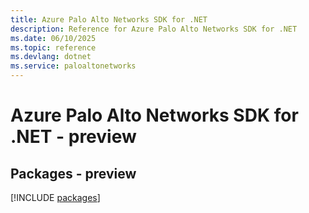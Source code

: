 ```yaml
---
title: Azure Palo Alto Networks SDK for .NET
description: Reference for Azure Palo Alto Networks SDK for .NET
ms.date: 06/10/2025
ms.topic: reference
ms.devlang: dotnet
ms.service: paloaltonetworks
---
```

# Azure Palo Alto Networks SDK for .NET - preview
## Packages - preview
[!INCLUDE [packages](palo-alto-networks-index.md)]